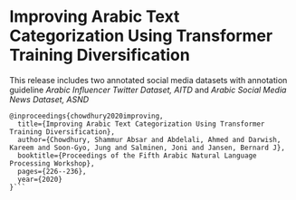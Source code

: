 
# Improving Arabic Text Categorization Using Transformer Training Diversification

This release includes two annotated social media datasets with annotation guideline 
*Arabic Influencer Twitter Dataset, AITD* and
*Arabic Social Media News Dataset, ASND*

```
@inproceedings{chowdhury2020improving,
  title={Improving Arabic Text Categorization Using Transformer Training Diversification},
  author={Chowdhury, Shammur Absar and Abdelali, Ahmed and Darwish, Kareem and Soon-Gyo, Jung and Salminen, Joni and Jansen, Bernard J},
  booktitle={Proceedings of the Fifth Arabic Natural Language Processing Workshop},
  pages={226--236},
  year={2020}
}```

